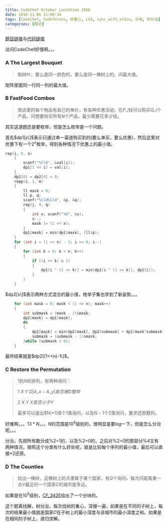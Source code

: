 ```yaml
---
title: CodeChef October Lunchtime 2016
date: 2016-11-05 11:00:34
tags: [CodeChef, Codeforces, 树重心, LCA, sync_with_stdio, 分块, 树分治]
categories: [题记]
---
```


[题目链接](https://www.codechef.com/LTIME41)与[代码链接](https://github.com/2997ms/My_Algorithm/tree/master/CodeChef/CodeChef-October-Lunchtime-2016)

访问CodeChef好慢啊。。。

### A The Largest Bouquet

>取树叶，要么是同一颜色的，要么是同一棵树上的。问最大值。

矩阵里面同一行同一列的最大值。



### B FastFood Combos 

> 商店里的每个物品有自己的单价，有各种优惠活动，花$P\_i$钱可以购买$Q\_i$个产品，问想要购买所有$N$个产品，最少需要花多少钱。

其实这道题还是要枚举，但是怎么枚举是一个问题。

首先$dp1[x\]$表示只通过单一渠道购买到的(要么单买，要么优惠)，然后这里对优惠下有一个$2^n$枚举，得到各种情况下优惠上的最小值。

```c++
rep(i, 0, n)
    {
        scanf("%lld", &val[i]);
        dp1[1 << i] = val[i];
    }
    dp1[0] = dp2[0] = 0;
    repp(i, 1, m)
    {
        ll mask = 0;
        ll p, q;
        scanf("%lld%lld", &p, &q);
        rep(j, 0, q)
        {
            int x; scanf("%d", &x);
            x--;
            mask |= (1 << x);
        }
        dp1[mask] = min(dp1[mask], (ll)p);
    }
    for (int i = (1 << n) - 1; i >= 0; i--)
    {
        for (int k = 0; k < n; k++)
        {
            if ((i >> k) & 1)
            {
                dp1[i ^ (1 << k)] = min(dp1[i ^ (1 << k)], dp1[i]);
            }
        }
    }
```

$dp2[x\]$表示两种方式混合的最小值，枚举子集也学到了新姿势。。。

```C++
    for (int mask = 0; mask < (1 << n); mask++)
    {
        int submask = (mask - 1)&mask;
        dp2[mask] = dp1[mask];
        do
        {
            dp2[mask] = min(dp2[mask], dp2[submask] + dp1[mask^submask]);
            submask = (submask - 1)&mask;
        }while (submask > 0);
    }
```

最终结果就是$dp2[(1<<n)-1\]$。



### C Restore the Permutation

> $1$到$N$的排列，有两种询问：
>
> $1 \  X \  Y  \  D |A\_x-A\_y|能否被D整除$
>
> $2 \  X \  Y  \  X是否小于Y$
>
> 最多可以提出$N\*13$个1类询问，以及$N-1$个2类询问，要求还原数列。

好难啊。。。$13*N$。。。$N$的范围是$10^4$级别的，很明显是要$log$一下，但是怎么分治呢。。。

分治，先把所有数分成%2=1的，以及%2=0的，之后对%2=0的那部分%4又有两种情况，按照这个分类有什么好处呢，就是比较每个序列的最小值，最后可以直接*2还原。



### D The Counties

> 给出一棵树，这棵树上的点隶属于某个国家，有$Q$个询问，每次问距离某一点$V$最近的一个国家$C$的城市是多远。

如果是在$10^5$级别，[CF_342E](http://codeforces.com/problemset/problem/342/E)给出了一个分块的。

这个题离线解，树分治，每次找树的重心，深搜一遍，如果是在不同的子树上，每次的结果最小值就是国家$C$在子树上的最小深度与该城市的最小深度之和。如果是在相同的子树上，递归求解。